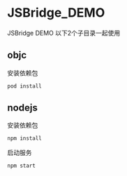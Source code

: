 # JSBridge_DEMO
JSBridge DEMO 以下2个子目录一起使用

## objc 
安装依赖包
```bash
pod install
```

## nodejs
安装依赖包 
```bash
npm install
```
启动服务
```bash
npm start
```
